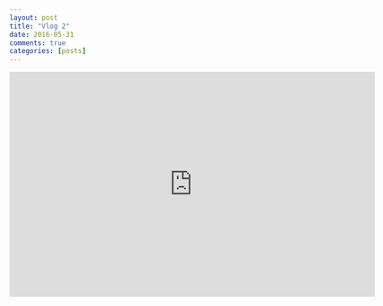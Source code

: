 ```yaml
---
layout: post
title: "Vlog 2"
date: 2016-05-31
comments: true
categories: [posts]
---
```

<div class="video-responsive">
<iframe width="650" height="400" src="https://www.youtube.com/embed/SPsUVxTofZc" frameborder="0" allowfullscreen></iframe>
</div>
